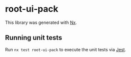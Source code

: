 # root-ui-pack

This library was generated with [Nx](https://nx.dev).

## Running unit tests

Run `nx test root-ui-pack` to execute the unit tests via [Jest](https://jestjs.io).
